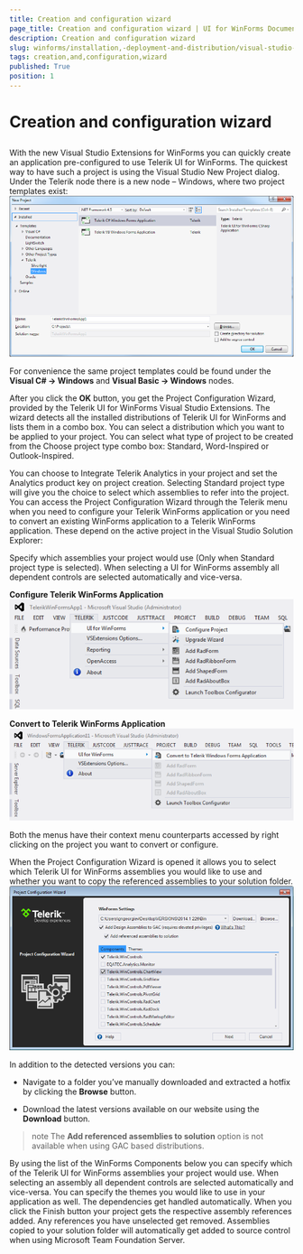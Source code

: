 ```yaml
---
title: Creation and configuration wizard
page_title: Creation and configuration wizard | UI for WinForms Documentation
description: Creation and configuration wizard
slug: winforms/installation,-deployment-and-distribution/visual-studio-extensions/creation-and-configuration-wizard
tags: creation,and,configuration,wizard
published: True
position: 1
---
```


# Creation and configuration wizard



## 

With the new Visual Studio Extensions for WinForms you can quickly create an
          application pre-configured to use Telerik UI for WinForms. The quickest way
          to have such a project is using the Visual Studio New Project dialog. Under the Telerik
          node there is a new node – Windows, where two project templates exist:
        ![installation-deployment-and-distribution-vsx-creation-and-configuration-wizard 001](images/installation-deployment-and-distribution-vsx-creation-and-configuration-wizard001.png)

For convenience the same project templates could be found under the
          __Visual C# -> Windows__  and __Visual Basic -> Windows__ nodes.
        

After you click the __OK__ button, you get the Project Configuration Wizard,
          provided by the Telerik UI for WinForms Visual Studio Extensions. The wizard detects all the
          installed distributions of Telerik UI for WinForms and lists them in a combo box. You can
          select a distribution which you want to be applied to your project. You can select what type of project to 
          be created from the Choose project type combo box: Standard, Word-Inspired or Outlook-Inspired. 

You can choose to Integrate Telerik Analytics in your project and set the Analytics product key
          on project creation. Selecting Standard project type will give you the choice to select which
          assemblies to refer into the project. You can access the Project Configuration Wizard through
          the Telerik menu when you need to configure your Telerik WinForms application or you need to 
          convert an existing WinForms application to a Telerik WinForms application. These depend on the
          active project in the Visual Studio Solution Explorer:
        

Specify which assemblies your project would use (Only when Standard project type is selected). 
          When selecting a UI for WinForms assembly all dependent controls are selected automatically and vice-versa.
        

__Configure Telerik WinForms Application__![installation-deployment-and-distribution-vsx-creation-and-configuration-wizard 002](images/installation-deployment-and-distribution-vsx-creation-and-configuration-wizard002.png)

__Convert to Telerik WinForms Application__![installation-deployment-and-distribution-vsx-creation-and-configuration-wizard 003](images/installation-deployment-and-distribution-vsx-creation-and-configuration-wizard003.png)

Both the menus have their context menu counterparts accessed by right clicking
          on the project you want to convert or configure.
        

When the Project Configuration Wizard is opened it allows you to select which Telerik UI
          for WinForms assemblies you would like to use and whether you want to copy the referenced assemblies to your solution folder.
        ![installation-deployment-and-distribution-vsx-creation-and-configuration-wizard 004](images/installation-deployment-and-distribution-vsx-creation-and-configuration-wizard004.png)

In addition to the detected versions you can:
        

* Navigate to a folder you’ve manually downloaded and extracted a hotfix by clicking the
              __Browse__ button.
            

* Download the latest versions available on our website using the __Download__ button.
            

>note The __Add referenced assemblies to solution__ option is not available when using GAC based distributions.
>


By using the list of the WinForms Components below you can specify which of the Telerik UI for WinForms assemblies
          your project would use. When selecting an assembly all dependent controls are selected
          automatically and vice-versa. You can specify the themes you would like to use in your application as well.
          The dependencies get handled automatically. When you click the Finish button your project gets the
          respective assembly references added. Any references you have unselected get removed.
          Assemblies copied to your solution folder will automatically get added to source control when using Microsoft Team Foundation Server.
        
